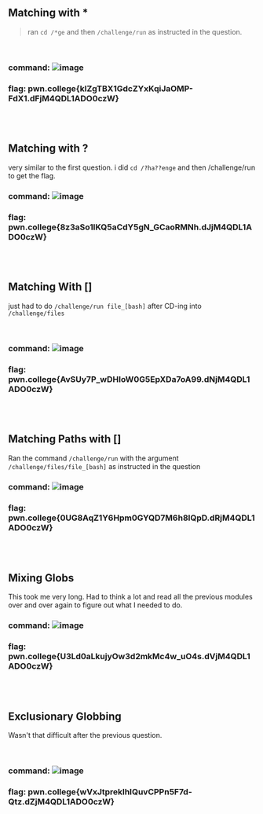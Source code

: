 ## Matching with *
> ran ```cd /*ge``` and then ```/challenge/run``` as instructed in the question.
<br>

### command: ![image](https://github.com/user-attachments/assets/c4255d57-9736-4c93-b926-7694399626ed)

### flag: pwn.college{klZgTBX1GdcZYxKqiJaOMP-FdX1.dFjM4QDL1ADO0czW}



<br><br>

## Matching with ?
very similar to the first question. i did ```cd /?ha??enge``` and then /challenge/run to get the flag.
<br>

### command: ![image](https://github.com/user-attachments/assets/ce3efa64-af11-4426-96e2-d4abf4d20ea1)

### flag: pwn.college{8z3aSo1lKQ5aCdY5gN_GCaoRMNh.dJjM4QDL1ADO0czW}




<br><br>
## Matching With []
 just had to do ```/challenge/run file_[bash]``` after CD-ing into ```/challenge/files```

<br>

### command: ![image](https://github.com/user-attachments/assets/e6ba0183-4981-4146-8fb9-e12b18652144)

### flag: pwn.college{AvSUy7P_wDHIoW0G5EpXDa7oA99.dNjM4QDL1ADO0czW}



<br><br>

## Matching Paths with []
 Ran the command ```/challenge/run``` with the argument ```/challenge/files/file_[bash]``` as instructed in the question
<br>

### command: ![image](https://github.com/user-attachments/assets/f0a7835c-c054-44e3-bca4-f7491f65e56f)


### flag: pwn.college{0UG8AqZ1Y6Hpm0GYQD7M6h8lQpD.dRjM4QDL1ADO0czW}



<br><br>
## Mixing Globs
 This took me very long. Had to think a lot and read all the previous modules over and over again to figure out what I needed to do.
<br>

### command: ![image](https://github.com/user-attachments/assets/cca2e860-4c46-47db-8961-acfc03d681ff)

### flag: pwn.college{U3Ld0aLkujyOw3d2mkMc4w_uO4s.dVjM4QDL1ADO0czW}



<br><br>
## Exclusionary Globbing
Wasn't that difficult after the previous question.

<br>

### command: ![image](https://github.com/user-attachments/assets/c796b07a-2006-4c43-8afc-034569417a88)

### flag: pwn.college{wVxJtpreklhIQuvCPPn5F7d-Qtz.dZjM4QDL1ADO0czW}



<br><br>

